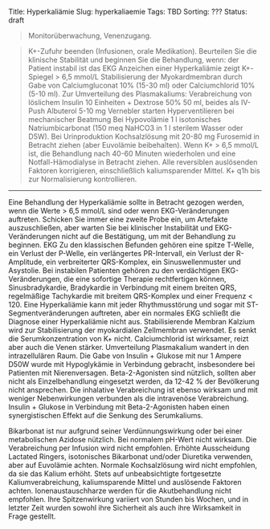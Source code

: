 Title: Hyperkaliämie
Slug: hyperkaliaemie
Tags: TBD
Sorting: ???
Status: draft

> Monitorüberwachung, Venenzugang.

> K+-Zufuhr beenden (Infusionen, orale Medikation).
Beurteilen Sie die klinische Stabilität und beginnen Sie die Behandlung, wenn:
der Patient instabil ist
das EKG Anzeichen einer Hyperkaliämie zeigt K+-Spiegel > 6,5 mmol/L
Stabilisierung der Myokardmembran durch Gabe von Calciumgluconat 10% (15-30 ml) oder Calciumchlorid 10% (5-10 ml).
Zur Umverteilung des Plasmakaliums:
Verabreichung von löslichem Insulin 10 Einheiten + Dextrose 50% 50 ml, beides als IV-Push Albuterol 5-10 mg Vernebler starten
Hyperventilieren bei mechanischer Beatmung
Bei Hypovolämie 1 l isotonisches Natriumbicarbonat (150 meq NaHCO3 in 1 l sterilem Wasser oder D5W).
Bei Urinproduktion Kochsalzlösung mit 20-80 mg Furosemid in Betracht ziehen (aber Euvolämie beibehalten).
Wenn K+ > 6,5 mmol/L ist, die Behandlung nach 40-60 Minuten wiederholen und eine Notfall-Hämodialyse in Betracht ziehen.
Alle reversiblen auslösenden Faktoren korrigieren, einschließlich kaliumsparender Mittel.
K+ q1h bis zur Normalisierung kontrollieren.

-----

Eine Behandlung der Hyperkaliämie sollte in Betracht gezogen werden, wenn die Werte > 6,5 mmol/L sind oder wenn EKG-Veränderungen auftreten.
Schicken Sie immer eine zweite Probe ein, um Artefakte auszuschließen, aber warten Sie bei klinischer Instabilität und EKG-Veränderungen nicht auf die Bestätigung, um mit der Behandlung zu beginnen.
EKG
Zu den klassischen Befunden gehören eine spitze T-Welle, ein Verlust der P-Welle, ein verlängertes PR-Intervall, ein Verlust der R-Amplitude, ein verbreiterter QRS-Komplex, ein Sinuswellenmuster und Asystolie.
Bei instabilen Patienten gehören zu den verdächtigen EKG-Veränderungen, die eine sofortige Therapie rechtfertigen können, Sinusbradykardie, Bradykardie in Verbindung mit einem breiten QRS, regelmäßige Tachykardie mit breitem QRS-Komplex und einer Frequenz < 120.
Eine Hyperkaliämie kann mit jeder Rhythmusstörung und sogar mit ST-Segmentveränderungen auftreten, aber ein normales EKG schließt die Diagnose einer Hyperkaliämie nicht aus.
Stabilisierende Membran
Kalzium wird zur Stabilisierung der myokardialen Zellmembran verwendet. Es senkt die Serumkonzentration von K+ nicht. Calciumchlorid ist wirksamer, reizt aber auch die Venen stärker.
Umverteilung
Plasmakalium wandert in den intrazellulären Raum.
Die Gabe von Insulin + Glukose mit nur 1 Ampere D50W wurde mit Hypoglykämie in Verbindung gebracht, insbesondere bei Patienten mit Nierenversagen.
Beta-2-Agonisten sind nützlich, sollten aber nicht als Einzelbehandlung eingesetzt werden, da 12-42 %
der Bevölkerung nicht ansprechen. Die inhalative Verabreichung ist ebenso wirksam und mit weniger Nebenwirkungen verbunden als die intravenöse Verabreichung. Insulin + Glukose in Verbindung mit Beta-2-Agonisten haben einen synergistischen Effekt auf die Senkung des Serumkaliums.

Bikarbonat ist nur aufgrund seiner Verdünnungswirkung oder bei einer metabolischen Azidose nützlich. Bei normalem pH-Wert nicht wirksam. Die Verabreichung per Infusion wird nicht empfohlen.
Erhöhte Ausscheidung
Lactated Ringers, isotonisches Bikarbonat und/oder Diuretika verwenden, aber auf Euvolämie achten. Normale Kochsalzlösung wird nicht empfohlen, da sie das Kalium erhöht.
Stets auf unbeabsichtigte fortgesetzte Kaliumverabreichung, kaliumsparende Mittel und auslösende Faktoren achten.
Ionenaustauschharze werden für die Akutbehandlung nicht empfohlen. Ihre Spitzenwirkung variiert von Stunden bis Wochen, und in letzter Zeit wurden sowohl ihre Sicherheit als auch ihre Wirksamkeit in Frage gestellt.
